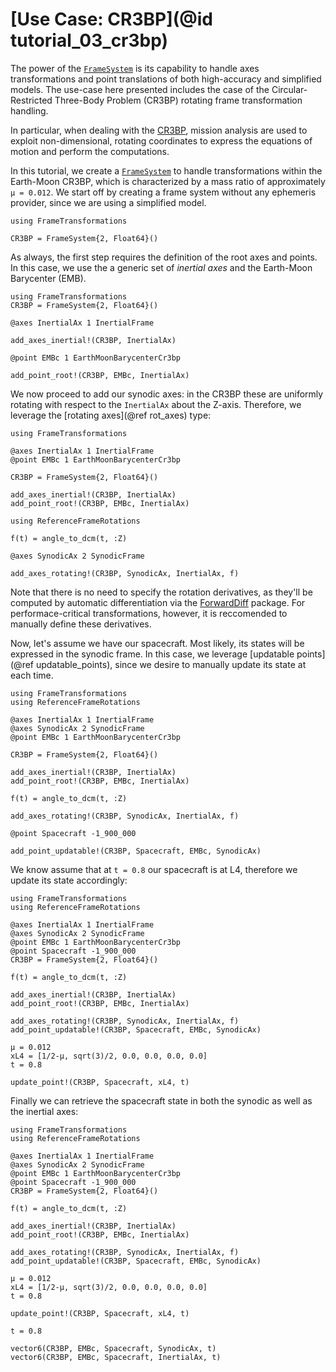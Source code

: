 # [Use Case: CR3BP](@id tutorial_03_cr3bp)

The power of the [`FrameSystem`](@ref) is its capability to handle axes transformations
and point translations of both high-accuracy and simplified models. The use-case here presented includes the case of the Circular-Restricted Three-Body Problem (CR3BP) rotating frame transformation handling.

In particular, when dealing with the [CR3BP](https://orbital-mechanics.space/the-n-body-problem/circular-restricted-three-body-problem.html), mission analysis are used to exploit non-dimensional, rotating coordinates to express the equations of motion and perform the computations. 

In this tutorial, we create a [`FrameSystem`](@ref) to handle transformations within the Earth-Moon 
CR3BP, which is characterized by a mass ratio of approximately `μ = 0.012`. We start off by creating a frame system without any ephemeris provider, since we are using a simplified model.

```@setup init 
using FrameTransformations
```

```@repl init
CR3BP = FrameSystem{2, Float64}()
```

As always, the first step requires the definition of the root axes and points. In this case, we use the a generic set of _inertial axes_ and the Earth-Moon Barycenter (EMB).

```@setup rootCR3BP
using FrameTransformations 
CR3BP = FrameSystem{2, Float64}()
```

```@repl rootCR3BP
@axes InertialAx 1 InertialFrame 

add_axes_inertial!(CR3BP, InertialAx)

@point EMBc 1 EarthMoonBarycenterCr3bp

add_point_root!(CR3BP, EMBc, InertialAx)
```

We now proceed to add our synodic axes: in the CR3BP these are uniformly rotating with respect to the `InertialAx` about the Z-axis. Therefore, we leverage the [rotating axes](@ref rot_axes) type: 

```@setup postRootCR3BP
using FrameTransformations 

@axes InertialAx 1 InertialFrame 
@point EMBc 1 EarthMoonBarycenterCr3bp

CR3BP = FrameSystem{2, Float64}()

add_axes_inertial!(CR3BP, InertialAx)
add_point_root!(CR3BP, EMBc, InertialAx)
```

```@repl postRootCR3BP
using ReferenceFrameRotations

f(t) = angle_to_dcm(t, :Z) 

@axes SynodicAx 2 SynodicFrame 

add_axes_rotating!(CR3BP, SynodicAx, InertialAx, f)
```

Note that there is no need to specify the rotation derivatives, as they'll be computed by 
automatic differentiation via the [ForwardDiff](https://github.com/JuliaSpaceMissionDesign/Ephemerides.jl) package. For performace-critical transformations, however, it is reccomended to manually define these derivatives.

Now, let's assume we have our spacecraft. Most likely, its states will be expressed in the synodic frame.
In this case, we leverage [updatable points](@ref updatable_points), since we desire to manually update its state at each time.

```@setup postSynodicCR3BP
using FrameTransformations 
using ReferenceFrameRotations

@axes InertialAx 1 InertialFrame 
@axes SynodicAx 2 SynodicFrame 
@point EMBc 1 EarthMoonBarycenterCr3bp

CR3BP = FrameSystem{2, Float64}()

add_axes_inertial!(CR3BP, InertialAx)
add_point_root!(CR3BP, EMBc, InertialAx)

f(t) = angle_to_dcm(t, :Z) 

add_axes_rotating!(CR3BP, SynodicAx, InertialAx, f)
```

```@repl postSynodicCR3BP
@point Spacecraft -1_900_000

add_point_updatable!(CR3BP, Spacecraft, EMBc, SynodicAx)
```

We know assume that at `t = 0.8` our spacecraft is at L4, therefore we update its state accordingly:

```@setup postSpacecraftCR3BP
using FrameTransformations 
using ReferenceFrameRotations

@axes InertialAx 1 InertialFrame 
@axes SynodicAx 2 SynodicFrame 
@point EMBc 1 EarthMoonBarycenterCr3bp
@point Spacecraft -1_900_000
CR3BP = FrameSystem{2, Float64}()

f(t) = angle_to_dcm(t, :Z) 

add_axes_inertial!(CR3BP, InertialAx)
add_point_root!(CR3BP, EMBc, InertialAx)

add_axes_rotating!(CR3BP, SynodicAx, InertialAx, f)
add_point_updatable!(CR3BP, Spacecraft, EMBc, SynodicAx)
```

```@repl postSpacecraftCR3BP
μ = 0.012
xL4 = [1/2-μ, sqrt(3)/2, 0.0, 0.0, 0.0, 0.0]
t = 0.8

update_point!(CR3BP, Spacecraft, xL4, t)
```

Finally we can retrieve the spacecraft state in both the synodic as well as the inertial axes: 

```@setup postUpdateCR3BP
using FrameTransformations 
using ReferenceFrameRotations

@axes InertialAx 1 InertialFrame 
@axes SynodicAx 2 SynodicFrame 
@point EMBc 1 EarthMoonBarycenterCr3bp
@point Spacecraft -1_900_000
CR3BP = FrameSystem{2, Float64}()

f(t) = angle_to_dcm(t, :Z) 

add_axes_inertial!(CR3BP, InertialAx)
add_point_root!(CR3BP, EMBc, InertialAx)

add_axes_rotating!(CR3BP, SynodicAx, InertialAx, f)
add_point_updatable!(CR3BP, Spacecraft, EMBc, SynodicAx)

μ = 0.012
xL4 = [1/2-μ, sqrt(3)/2, 0.0, 0.0, 0.0, 0.0]
t = 0.8

update_point!(CR3BP, Spacecraft, xL4, t)

t = 0.8
```

```@repl postUpdateCR3BP
vector6(CR3BP, EMBc, Spacecraft, SynodicAx, t)
vector6(CR3BP, EMBc, Spacecraft, InertialAx, t)
```